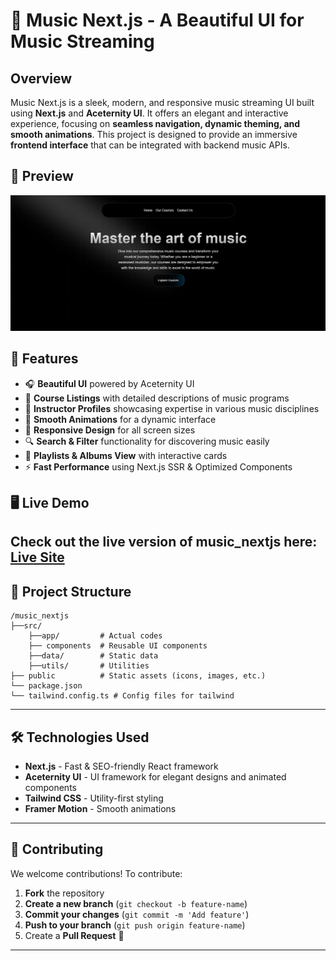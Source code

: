 # 🎵 Music Next.js - A Beautiful UI for Music Streaming

## Overview
Music Next.js is a sleek, modern, and responsive music streaming UI built using **Next.js** and **Aceternity UI**. It offers an elegant and interactive experience, focusing on **seamless navigation, dynamic theming, and smooth animations**. This project is designed to provide an immersive **frontend interface** that can be integrated with backend music APIs.

## 🎨 Preview
![Music UI Preview](public/landing-page.png)

## 🚀 Features
- 🎧 **Beautiful UI** powered by Aceternity UI
- 🎹 **Course Listings** with detailed descriptions of music programs
- 🎤 **Instructor Profiles** showcasing expertise in various music disciplines
- 🎼 **Smooth Animations** for a dynamic interface
- 🔄 **Responsive Design** for all screen sizes
- 🔍 **Search & Filter** functionality for discovering music easily
- 📜 **Playlists & Albums View** with interactive cards
- ⚡ **Fast Performance** using Next.js SSR & Optimized Components

## 🖥️ Live Demo
Check out the live version of music_nextjs here: [Live Site](https://music-nextjs-mu.vercel.app/)
---

## 📂 Project Structure
```
/music_nextjs
├──src/
    ├──app/         # Actual codes
    ├── components  # Reusable UI components
    ├──data/        # Static data
    ├──utils/       # Utilities
├── public          # Static assets (icons, images, etc.)
└── package.json
└── tailwind.config.ts # Config files for tailwind
```

---

## 🛠 Technologies Used
- **Next.js** - Fast & SEO-friendly React framework
- **Aceternity UI** - UI framework for elegant designs and animated components
- **Tailwind CSS** - Utility-first styling
- **Framer Motion** - Smooth animations

---

## 🤝 Contributing
We welcome contributions! To contribute:
1. **Fork** the repository
2. **Create a new branch** (`git checkout -b feature-name`)
3. **Commit your changes** (`git commit -m 'Add feature'`)
4. **Push to your branch** (`git push origin feature-name`)
5. Create a **Pull Request** 🚀

---






